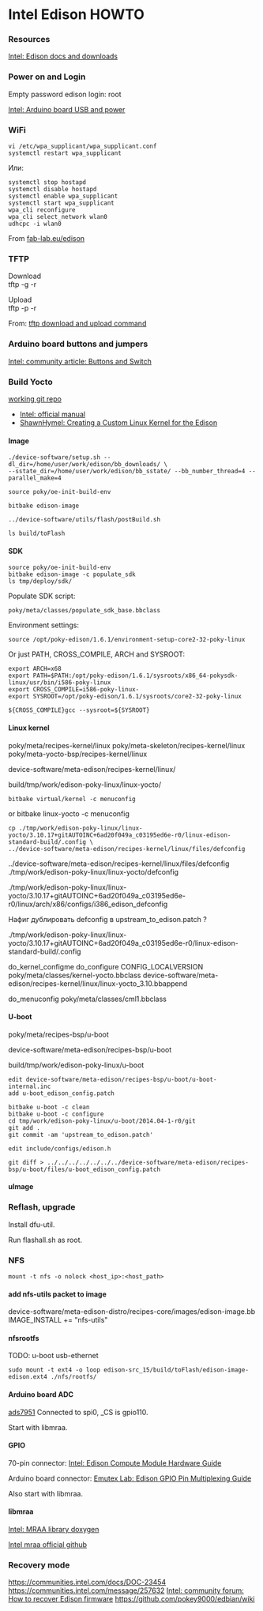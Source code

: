 
Intel Edison HOWTO
==================


### Resources
[Intel: Edison docs and downloads](http://www.intel.com/support/maker/edison.htm#documents)


### Power on and Login
Empty password
	edison login: root

[Intel: Arduino board USB and power](https://software.intel.com/en-us/articles/intel-edison-arduino-expansion-board-assembly)

### WiFi

	vi /etc/wpa_supplicant/wpa_supplicant.conf  
	systemctl restart wpa_supplicant

Или:

	systemctl stop hostapd  
	systemctl disable hostapd  
	systemctl enable wpa_supplicant  
	systemctl start wpa_supplicant  
	wpa_cli reconfigure  
	wpa_cli select_network wlan0  
	udhcpc -i wlan0  

From [fab-lab.eu/edison](http://fab-lab.eu/edison/)


### TFTP

Download  
	tftp -g -r <filename> <ip-addr>

Upload  
	tftp -p -r <filename> <ip-addr>

From: [tftp download and upload command](https://rathodpratik.wordpress.com/2012/11/15/usage-of-tftp-server-to-transfer-files/)


### Arduino board buttons and jumpers
[Intel: community article: Buttons and Switch](https://communities.intel.com/docs/DOC-23454)


### Build Yocto

[working git repo](https://github.com/agutikov/edison-src)

* [Intel: official manual](http://www.intel.com/support/edison/sb/CS-035278.htm)
* [ShawnHymel: Creating a Custom Linux Kernel for the Edison](http://shawnhymel.com/585/creating-a-custom-linux-kernel-for-the-edison/)

#### Image
	./device-software/setup.sh --dl_dir=/home/user/work/edison/bb_downloads/ \
	--sstate_dir=/home/user/work/edison/bb_sstate/ --bb_number_thread=4 --parallel_make=4

	source poky/oe-init-build-env

	bitbake edison-image

	../device-software/utils/flash/postBuild.sh

	ls build/toFlash

#### SDK
	source poky/oe-init-build-env  
	bitbake edison-image -c populate_sdk  
	ls tmp/deploy/sdk/  

Populate SDK script:

	poky/meta/classes/populate_sdk_base.bbclass

Environment settings:

	source /opt/poky-edison/1.6.1/environment-setup-core2-32-poky-linux

Or just PATH, CROSS_COMPILE, ARCH and SYSROOT:

	export ARCH=x68
	export PATH=$PATH:/opt/poky-edison/1.6.1/sysroots/x86_64-pokysdk-linux/usr/bin/i586-poky-linux
	export CROSS_COMPILE=i586-poky-linux-
	export SYSROOT=/opt/poky-edison/1.6.1/sysroots/core2-32-poky-linux

	${CROSS_COMPILE}gcc --sysroot=${SYSROOT}

#### Linux kernel

poky/meta/recipes-kernel/linux
poky/meta-skeleton/recipes-kernel/linux
poky/meta-yocto-bsp/recipes-kernel/linux

device-software/meta-edison/recipes-kernel/linux/

build/tmp/work/edison-poky-linux/linux-yocto/


	bitbake virtual/kernel -c menuconfig
or
	bitbake linux-yocto -c menuconfig

	cp ./tmp/work/edison-poky-linux/linux-yocto/3.10.17+gitAUTOINC+6ad20f049a_c03195ed6e-r0/linux-edison-standard-build/.config \
	../device-software/meta-edison/recipes-kernel/linux/files/defconfig



../device-software/meta-edison/recipes-kernel/linux/files/defconfig
./tmp/work/edison-poky-linux/linux-yocto/defconfig

./tmp/work/edison-poky-linux/linux-yocto/3.10.17+gitAUTOINC+6ad20f049a_c03195ed6e-r0/linux/arch/x86/configs/i386_edison_defconfig

Нафиг дублировать defconfig в upstream_to_edison.patch ?


./tmp/work/edison-poky-linux/linux-yocto/3.10.17+gitAUTOINC+6ad20f049a_c03195ed6e-r0/linux-edison-standard-build/.config

do_kernel_configme
do_configure
CONFIG_LOCALVERSION
poky/meta/classes/kernel-yocto.bbclass
device-software/meta-edison/recipes-kernel/linux/linux-yocto_3.10.bbappend

do_menuconfig
poky/meta/classes/cml1.bbclass



#### U-boot

poky/meta/recipes-bsp/u-boot

device-software/meta-edison/recipes-bsp/u-boot

build/tmp/work/edison-poky-linux/u-boot

	edit device-software/meta-edison/recipes-bsp/u-boot/u-boot-internal.inc
	add u-boot_edison_config.patch

	bitbake u-boot -c clean  
	bitbake u-boot -c configure  
	cd tmp/work/edison-poky-linux/u-boot/2014.04-1-r0/git  
	git add .  
	git commit -am 'upstream_to_edison.patch'  

	edit include/configs/edison.h

	git diff > ../../../../../../../device-software/meta-edison/recipes-bsp/u-boot/files/u-boot_edison_config.patch



#### uImage




### Reflash, upgrade

Install dfu-util.

Run flashall.sh as root.


### NFS

	mount -t nfs -o nolock <host_ip>:<host_path>



#### add nfs-utils packet to image

device-software/meta-edison-distro/recipes-core/images/edison-image.bb  
	IMAGE_INSTALL += "nfs-utils"

#### nfsrootfs

TODO: u-boot usb-ethernet

	sudo mount -t ext4 -o loop edison-src_15/build/toFlash/edison-image-edison.ext4 ./nfs/rootfs/



#### Arduino board ADC

[ads7951](http://www.ti.com/product/ads7951)
Connected to spi0, _CS is gpio110.

Start with libmraa.



#### GPIO

70-pin connector:
[Intel: Edison Compute Module Hardware Guide](http://www.intel.com/support/edison/sb/CS-035274.htm)

Arduino board connector:
[Emutex Lab: Edison GPIO Pin Multiplexing Guide](http://www.emutexlabs.com/project/215-intel-edison-gpio-pin-multiplexing-guide)



Also start with libmraa.


#### libmraa

[Intel: MRAA library doxygen](http://iotdk.intel.com/docs/master/mraa/pages.html)

[Intel mraa official github](https://github.com/intel-iot-devkit/mraa)



### Recovery mode
https://communities.intel.com/docs/DOC-23454
https://communities.intel.com/message/257632
[Intel: community forum: How to recover Edison firmware](https://communities.intel.com/thread/55187)
https://github.com/pokey9000/edbian/wiki














